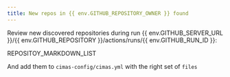 ```yaml
---
title: New repos in {{ env.GITHUB_REPOSITORY_OWNER }} found
---
```


Review new discovered repositories during run {{ env.GITHUB_SERVER_URL }}/{{ env.GITHUB_REPOSITORY }}/actions/runs/{{ env.GITHUB_RUN_ID }}:

<!---
There is no way to pass multiline variable to render it correctly so placeholder below will be replaced by sed
-->
REPOSITOY_MARKDOWN_LIST

And add them to `cimas-config/cimas.yml` with the right set of `files`